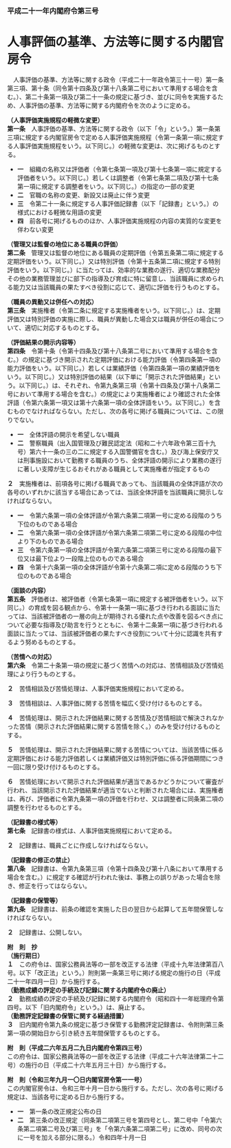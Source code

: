 ### 平成二十一年内閣府令第三号  
# 人事評価の基準、方法等に関する内閣官房令  
　人事評価の基準、方法等に関する政令（平成二十一年政令第三十一号）第一条第三項、第十条（同令第十四条及び第十八条第二号において準用する場合を含む。）、第二十条第一項及び第二十一条の規定に基づき、並びに同令を実施するため、人事評価の基準、方法等に関する内閣府令を次のように定める。  
  
**（人事評価実施規程の軽微な変更）**  
**第一条**　人事評価の基準、方法等に関する政令（以下「令」という。）第一条第三項に規定する内閣官房令で定める人事評価実施規程（令第一条第一項に規定する人事評価実施規程をいう。以下同じ。）の軽微な変更は、次に掲げるものとする。  
* **一**　組織の名称又は評価者（令第七条第一項及び第十七条第一項に規定する評価者をいう。以下同じ。）若しくは調整者（令第七条第二項及び第十七条第一項に規定する調整者をいう。以下同じ。）の指定の一部の変更  
* **二**　官職の名称の変更、新設又は廃止に伴う変更  
* **三**　令第二十一条に規定する人事評価記録書（以下「記録書」という。）の様式における軽微な用語の変更  
* **四**　前各号に掲げるもののほか、人事評価実施規程の内容の実質的な変更を伴わない変更  
  
**（管理又は監督の地位にある職員の評価）**  
**第二条**　管理又は監督の地位にある職員の定期評価（令第五条第二項に規定する定期評価をいう。以下同じ。）又は特別評価（令第十五条第二項に規定する特別評価をいう。以下同じ。）に当たっては、効率的な業務の遂行、適切な業務配分その他の業務管理並びに部下の指導及び育成に特に留意し、当該職員に求められる能力又は当該職員の果たすべき役割に応じて、適切に評価を行うものとする。  
  
**（職員の異動又は併任への対応）**  
**第三条**　実施権者（令第二条に規定する実施権者をいう。以下同じ。）は、定期評価又は特別評価の実施に際し、職員が異動した場合又は職員が併任の場合について、適切に対応するものとする。  
  
**（評価結果の開示内容等）**  
**第四条**　令第十条（令第十四条及び第十八条第二号において準用する場合を含む。）の規定に基づき開示された定期評価における能力評価（令第四条第一項の能力評価をいう。以下同じ。）若しくは業績評価（令第四条第一項の業績評価をいう。以下同じ。）又は特別評価の結果（以下単に「開示された評価結果」という。以下同じ。）は、それぞれ、令第九条第三項（令第十四条及び第十八条第二号において準用する場合を含む。）の規定により実施権者により確認された全体評語（令第六条第一項又は第十六条第一項の全体評語をいう。以下同じ。）を含むものでなければならない。ただし、次の各号に掲げる職員については、この限りでない。  
* **一**　全体評語の開示を希望しない職員  
* **二**　警察職員（出入国管理及び難民認定法（昭和二十六年政令第三百十九号）第六十一条の三の二に規定する入国警備官を含む。）及び海上保安庁又は刑事施設において勤務する職員のうち、全体評語の開示により業務の遂行に著しい支障が生じるおそれがある職員として実施権者が指定するもの  
  
**２**　実施権者は、前項各号に掲げる職員であっても、当該職員の全体評語が次の各号のいずれかに該当する場合にあっては、当該全体評語を当該職員に開示しなければならない。  
* **一**　令第六条第一項の全体評語が令第六条第二項第一号に定める段階のうち下位のものである場合  
* **二**　令第六条第一項の全体評語が令第六条第二項第二号に定める段階の中位より下のものである場合  
* **三**　令第六条第一項の全体評語が令第六条第二項第三号に定める段階の最下位又は最下位より一段階上位のものである場合  
* **四**　令第十六条第一項の全体評語が令第十六条第二項に定める段階のうち下位のものである場合  
  
**（面談の内容）**  
**第五条**　評価者は、被評価者（令第七条第一項に規定する被評価者をいう。以下同じ。）の育成を図る観点から、令第十一条第一項に基づき行われる面談に当たっては、当該被評価者の一層の向上が期待される優れた点や改善を図るべき点について必要な指導及び助言を行うとともに、令第十二条第一項に基づき行われる面談に当たっては、当該被評価者の果たすべき役割について十分に認識を共有するよう努めるものとする。  
  
**（苦情への対応）**  
**第六条**　令第二十条第一項の規定に基づく苦情への対応は、苦情相談及び苦情処理により行うものとする。  
  
**２**　苦情相談及び苦情処理は、人事評価実施規程において定める。  
  
**３**　苦情相談は、人事評価に関する苦情を幅広く受け付けるものとする。  
  
**４**　苦情処理は、開示された評価結果に関する苦情及び苦情相談で解決されなかった苦情（開示された評価結果に関する苦情を除く。）のみを受け付けるものとする。  
  
**５**　苦情処理は、開示された評価結果に関する苦情については、当該苦情に係る定期評価における能力評価若しくは業績評価又は特別評価に係る評価期間につき一回に限り受け付けるものとする。  
  
**６**　苦情処理において開示された評価結果が適当であるかどうかについて審査が行われ、当該開示された評価結果が適当でないと判断された場合には、実施権者は、再び、評価者に令第九条第一項の評価を行わせ、又は調整者に同条第二項の調整を行わせるものとする。  
  
**（記録書の様式等）**  
**第七条**　記録書の様式は、人事評価実施規程において定める。  
  
**２**　記録書は、職員ごとに作成しなければならない。  
  
**（記録書の修正の禁止）**  
**第八条**　記録書は、令第九条第三項（令第十四条及び第十八条において準用する場合を含む。）に規定する確認が行われた後は、事務上の誤りがあった場合を除き、修正を行ってはならない。  
  
**（記録書の保管等）**  
**第九条**　記録書は、前条の確認を実施した日の翌日から起算して五年間保管しなければならない。  
  
**２**　記録書は、公開しない。  
  
**附　則　抄**  
**（施行期日）**  
**１**　この府令は、国家公務員法等の一部を改正する法律（平成十九年法律第百八号。以下「改正法」という。）附則第一条第三号に掲げる規定の施行の日（平成二十一年四月一日）から施行する。  
**（勤務成績の評定の手続及び記録に関する内閣府令の廃止）**  
**２**　勤務成績の評定の手続及び記録に関する内閣府令（昭和四十一年総理府令第四号。以下「旧内閣府令」という。）は、廃止する。  
**（勤務評定記録書の保管に関する経過措置）**  
**３**　旧内閣府令第九条の規定に基づき保管する勤務評定記録書は、令附則第三条第一項の開始日から引き続き五年間保管するものとする。  
  
**附　則（平成二六年五月二九日内閣府令第四三号）**  
この府令は、国家公務員法等の一部を改正する法律（平成二十六年法律第二十二号）の施行の日（平成二十六年五月三十日）から施行する。  
  
**附　則（令和三年九月一〇日内閣官房令第一一号）**  
この内閣官房令は、令和三年十月一日から施行する。ただし、次の各号に掲げる規定は、当該各号に定める日から施行する。  
* **一**　第一条の改正規定公布の日  
* **二**　第三条の改正規定（同条第二項第三号を第四号とし、第二号中「令第六条第二項第二号及び第三号」を「令第六条第二項第二号」に改め、同号の次に一号を加える部分に限る。）令和四年十月一日  
  
